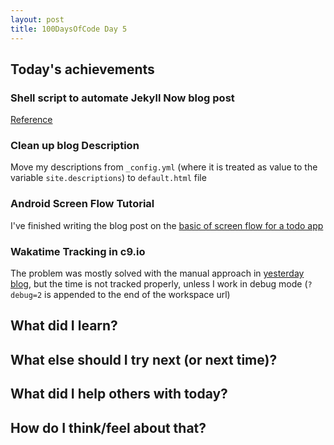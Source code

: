 ```yaml
---
layout: post
title: 100DaysOfCode Day 5
---
```


## Today's achievements

### Shell script to automate Jekyll Now blog post
[Reference](http://linuxcommand.org/lc3_wss0010.php)

### Clean up blog Description
Move my descriptions from `_config.yml` (where it is treated as value to the variable `site.descriptions`) to `default.html` file

### Android Screen Flow Tutorial
I've finished writing the blog post on the [basic of screen flow for a todo app](/ScreenFlow-Simple-TodoApp/) 

### Wakatime Tracking in c9.io
The problem was mostly solved with the manual approach in [yesterday blog](/100DaysOfCode-Day4/), but the time is not tracked properly,
unless I work in debug mode (`?debug=2` is appended to the end of the workspace url)

## What did I learn?

## What else should I try next (or next time)?

## What did I help others with today?

## How do I think/feel about that?
